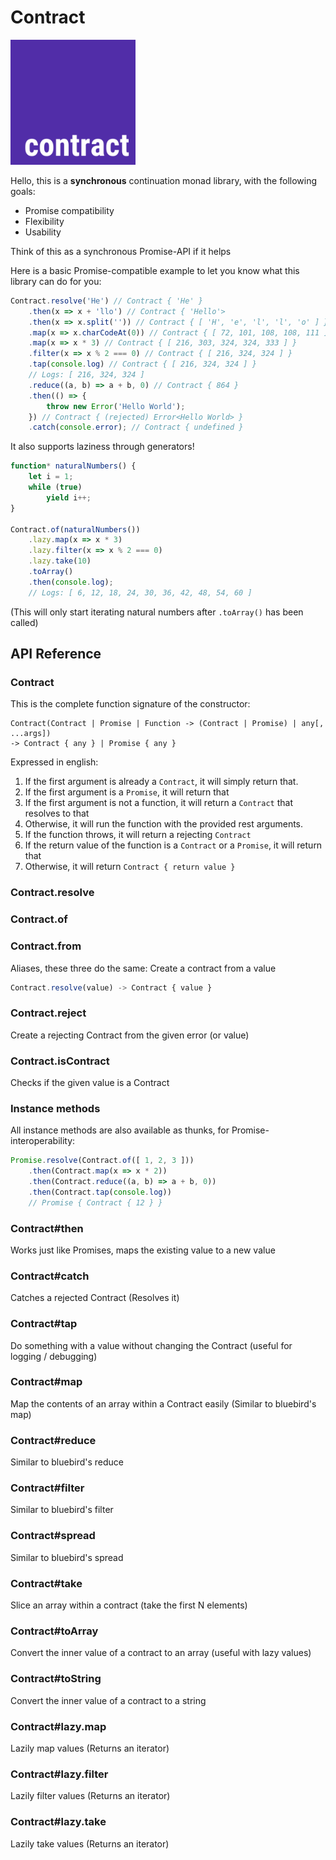 # Contract

<img src="assets/contract.png" alt="Logo" width= "200px" />

Hello, this is a **synchronous** continuation monad library, with the following goals:

* Promise compatibility
* Flexibility
* Usability

Think of this as a synchronous Promise-API if it helps

Here is a basic Promise-compatible example to let you know what this library can do for you:

```js
Contract.resolve('He') // Contract { 'He' }
	.then(x => x + 'llo') // Contract { 'Hello'>
	.then(x => x.split('')) // Contract { [ 'H', 'e', 'l', 'l', 'o' ] }
	.map(x => x.charCodeAt(0)) // Contract { [ 72, 101, 108, 108, 111 ] }
	.map(x => x * 3) // Contract { [ 216, 303, 324, 324, 333 ] }
	.filter(x => x % 2 === 0) // Contract { [ 216, 324, 324 ] }
	.tap(console.log) // Contract { [ 216, 324, 324 ] }
	// Logs: [ 216, 324, 324 ]
	.reduce((a, b) => a + b, 0) // Contract { 864 }
	.then(() => {
		throw new Error('Hello World');
	}) // Contract { (rejected) Error<Hello World> }
	.catch(console.error); // Contract { undefined }
```

It also supports laziness through generators!

```js
function* naturalNumbers() {
	let i = 1;
	while (true)
		yield i++;
}

Contract.of(naturalNumbers())
	.lazy.map(x => x * 3)
	.lazy.filter(x => x % 2 === 0)
	.lazy.take(10)
	.toArray()
	.then(console.log);
	// Logs: [ 6, 12, 18, 24, 30, 36, 42, 48, 54, 60 ]
```

(This will only start iterating natural numbers after `.toArray()` has been called)

## API Reference

### Contract

This is the complete function signature of the constructor:

```
Contract(Contract | Promise | Function -> (Contract | Promise) | any[, ...args])
-> Contract { any } | Promise { any }
```

Expressed in english:

1. If the first argument is already a `Contract`, it will simply return that.
1. If the first argument is a `Promise`, it will return that
1. If the first argument is not a function, it will return a `Contract` that resolves to that
1. Otherwise, it will run the function with the provided rest arguments.
1. If the function throws, it will return a rejecting `Contract`
1. If the return value of the function is a `Contract` or a `Promise`, it will return that
1. Otherwise, it will return `Contract { return value }`

### Contract.resolve

### Contract.of

### Contract.from

Aliases, these three do the same: Create a contract from a value

```js
Contract.resolve(value) -> Contract { value }
```

### Contract.reject

Create a rejecting Contract from the given error (or value)

### Contract.isContract

Checks if the given value is a Contract

### Instance methods

All instance methods are also available as thunks, for Promise-interoperability:

```js
Promise.resolve(Contract.of([ 1, 2, 3 ]))
	.then(Contract.map(x => x * 2))
	.then(Contract.reduce((a, b) => a + b, 0))
	.then(Contract.tap(console.log))
	// Promise { Contract { 12 } }
```

### Contract#then

Works just like Promises, maps the existing value to a new value

### Contract#catch

Catches a rejected Contract (Resolves it)

### Contract#tap

Do something with a value without changing the Contract (useful for logging / debugging)

### Contract#map

Map the contents of an array within a Contract easily (Similar to bluebird's map)

### Contract#reduce

Similar to bluebird's reduce

### Contract#filter

Similar to bluebird's filter

### Contract#spread

Similar to bluebird's spread

### Contract#take

Slice an array within a contract (take the first N elements)

### Contract#toArray

Convert the inner value of a contract to an array (useful with lazy values)

### Contract#toString

Convert the inner value of a contract to a string

### Contract#lazy.map

Lazily map values (Returns an iterator)

### Contract#lazy.filter

Lazily filter values (Returns an iterator)

### Contract#lazy.take

Lazily take values (Returns an iterator)
